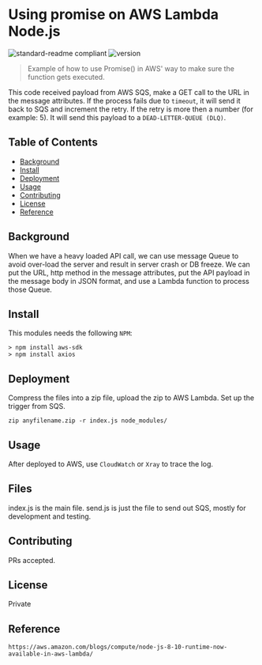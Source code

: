 # Using promise on AWS Lambda Node.js
![standard-readme compliant](https://img.shields.io/badge/readme%20style-standard-brightgreen.svg?style=flat-square)
![version](https://img.shields.io/badge/version-0.0.1-green.svg)
> Example of how to use Promise() in AWS' way to make sure the function gets executed.

This code received payload from AWS SQS, make a GET call to the URL in the message attributes. If the process fails due to `timeout`, it will send it back to SQS and increment the retry. If the retry is more then a number (for example: 5). It will send this payload to a `DEAD-LETTER-QUEUE (DLQ)`.

## Table of Contents
- [Background](#background)
- [Install](#install)
- [Deployment](#deployment)
- [Usage](#usage)
- [Contributing](#contributing)
- [License](#license)
- [Reference](#reference)

## Background
When we have a heavy loaded API call, we can use message Queue to avoid over-load the server and result in server crash or DB freeze. We can put the URL, http method in the message attributes, put the API payload in the message body in JSON format, and use a Lambda function to process those Queue.

## Install
This modules needs the following `NPM`:
```
> npm install aws-sdk
> npm install axios
```

## Deployment
Compress the files into a zip file, upload the zip to AWS Lambda. Set up the trigger from SQS.
```
zip anyfilename.zip -r index.js node_modules/
```

## Usage
After deployed to AWS, use `CloudWatch` or `Xray` to trace the log.

## Files
index.js is the main file.
send.js is just the file to send out SQS, mostly for development and testing.

## Contributing

PRs accepted.

## License

Private

## Reference
```
https://aws.amazon.com/blogs/compute/node-js-8-10-runtime-now-available-in-aws-lambda/
```
